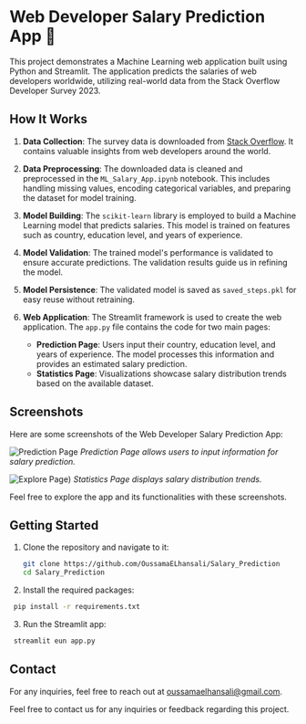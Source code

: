 # Web Developer Salary Prediction App :money_with_wings:

This project demonstrates a Machine Learning web application built using Python and Streamlit. The application predicts the salaries of web developers worldwide, utilizing real-world data from the Stack Overflow Developer Survey 2023.

## How It Works

1. **Data Collection**: The survey data is downloaded from [Stack Overflow](https://stackoverflow.com/). It contains valuable insights from web developers around the world.

2. **Data Preprocessing**: The downloaded data is cleaned and preprocessed in the `ML_Salary_App.ipynb` notebook. This includes handling missing values, encoding categorical variables, and preparing the dataset for model training.

3. **Model Building**: The `scikit-learn` library is employed to build a Machine Learning model that predicts salaries. This model is trained on features such as country, education level, and years of experience.

4. **Model Validation**: The trained model's performance is validated to ensure accurate predictions. The validation results guide us in refining the model.

5. **Model Persistence**: The validated model is saved as `saved_steps.pkl` for easy reuse without retraining.

6. **Web Application**: The Streamlit framework is used to create the web application. The `app.py` file contains the code for two main pages:
   - **Prediction Page**: Users input their country, education level, and years of experience. The model processes this information and provides an estimated salary prediction.
   - **Statistics Page**: Visualizations showcase salary distribution trends based on the available dataset.


## Screenshots

Here are some screenshots of the Web Developer Salary Prediction App:

![Prediction Page](blob/main/Screenshots/Predict_Page.png)
*Prediction Page allows users to input information for salary prediction.*

![Explore Page](blob/main/Screenshots/Explore.png))
*Statistics Page displays salary distribution trends.*

Feel free to explore the app and its functionalities with these screenshots.


## Getting Started

1. Clone the repository and navigate to it:
   ```sh
   git clone https://github.com/OussamaELhansali/Salary_Prediction
   cd Salary_Prediction
   ```
2. Install the required packages:
  ```sh
   pip install -r requirements.txt
  ```
3. Run the Streamlit app:
  ```sh
   streamlit eun app.py
  ```
## Contact

For any inquiries, feel free to reach out at [oussamaelhansali@gmail.com](mailto:oussamaelhansali@gmail.com).

Feel free to contact us for any inquiries or feedback regarding this project.
